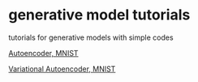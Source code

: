 # generative model tutorials
tutorials for generative models with simple codes


[Autoencoder, MNIST](https://github.com/oneoftwo/generative_model_tutorials/blob/main/AE_MNIST.ipynb)

[Variational Autoencoder, MNIST](https://github.com/oneoftwo/generative_model_tutorials/blob/main/AE_MNIST.ipynb)
